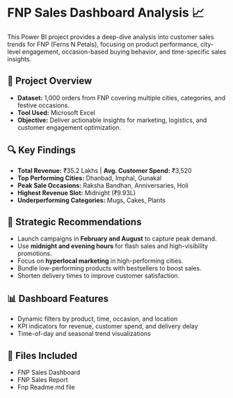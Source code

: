 # FNP Sales Dashboard Analysis 📈

This Power BI project provides a deep-dive analysis into customer sales trends for FNP (Ferns N Petals), focusing on product performance, city-level engagement, occasion-based buying behavior, and time-specific sales insights.

## 📌 Project Overview

- **Dataset:** 1,000 orders from FNP covering multiple cities, categories, and festive occasions.
- **Tool Used:** Microsoft Excel
- **Objective:** Deliver actionable insights for marketing, logistics, and customer engagement optimization.

## 🔍 Key Findings

- **Total Revenue:** ₹35.2 Lakhs | **Avg. Customer Spend:** ₹3,520  
- **Top Performing Cities:** Dhanbad, Imphal, Gunakal  
- **Peak Sale Occasions:** Raksha Bandhan, Anniversaries, Holi  
- **Highest Revenue Slot:** Midnight (₹9.93L)  
- **Underperforming Categories:** Mugs, Cakes, Plants

## 🎯 Strategic Recommendations

- Launch campaigns in **February and August** to capture peak demand.
- Use **midnight and evening hours** for flash sales and high-visibility promotions.
- Focus on **hyperlocal marketing** in high-performing cities.
- Bundle low-performing products with bestsellers to boost sales.
- Shorten delivery times to improve customer satisfaction.

## 📊 Dashboard Features

- Dynamic filters by product, time, occasion, and location
- KPI indicators for revenue, customer spend, and delivery delay
- Time-of-day and seasonal trend visualizations

## 📁 Files Included

- FNP Sales Dashboard
- FNP Sales Report
- Fnp Readme.md file
